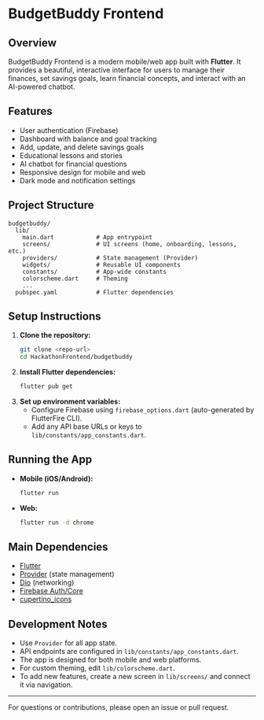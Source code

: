 # BudgetBuddy Frontend

## Overview
BudgetBuddy Frontend is a modern mobile/web app built with **Flutter**. It provides a beautiful, interactive interface for users to manage their finances, set savings goals, learn financial concepts, and interact with an AI-powered chatbot.

## Features
- User authentication (Firebase)
- Dashboard with balance and goal tracking
- Add, update, and delete savings goals
- Educational lessons and stories
- AI chatbot for financial questions
- Responsive design for mobile and web
- Dark mode and notification settings

## Project Structure
```
budgetbuddy/
  lib/
    main.dart            # App entrypoint
    screens/             # UI screens (home, onboarding, lessons, etc.)
    providers/           # State management (Provider)
    widgets/             # Reusable UI components
    constants/           # App-wide constants
    colorscheme.dart     # Theming
    ...
  pubspec.yaml           # Flutter dependencies
```

## Setup Instructions
1. **Clone the repository:**
   ```bash
   git clone <repo-url>
   cd HackathonFrontend/budgetbuddy
   ```
2. **Install Flutter dependencies:**
   ```bash
   flutter pub get
   ```
3. **Set up environment variables:**
   - Configure Firebase using `firebase_options.dart` (auto-generated by FlutterFire CLI).
   - Add any API base URLs or keys to `lib/constants/app_constants.dart`.

## Running the App
- **Mobile (iOS/Android):**
  ```bash
  flutter run
  ```
- **Web:**
  ```bash
  flutter run -d chrome
  ```

## Main Dependencies
- [Flutter](https://flutter.dev/)
- [Provider](https://pub.dev/packages/provider) (state management)
- [Dio](https://pub.dev/packages/dio) (networking)
- [Firebase Auth/Core](https://pub.dev/packages/firebase_auth)
- [cupertino_icons](https://pub.dev/packages/cupertino_icons)

## Development Notes
- Use `Provider` for all app state.
- API endpoints are configured in `lib/constants/app_constants.dart`.
- The app is designed for both mobile and web platforms.
- For custom theming, edit `lib/colorscheme.dart`.
- To add new features, create a new screen in `lib/screens/` and connect it via navigation.

---

For questions or contributions, please open an issue or pull request. 